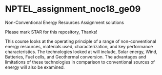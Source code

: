 # NPTEL_assignment_noc18_ge09
Non-Conventional Energy Resources Assignment solutions

Please mark STAR for this repository, Thanks!

This course looks at the operating principle of a range of non-conventional energy resources,
materials used, characterization, and key performance characteristics. The technologies looked
at will include, Solar energy, Wind, Batteries, Fuel cells, and Geothermal conversion. 
The advantages and limitations of these technologies in comparison to conventional sources of energy will also be examined.
